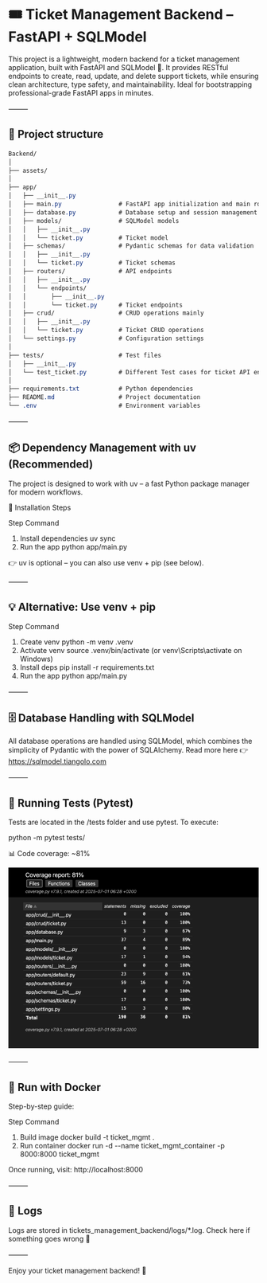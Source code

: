 # 🎟️ Ticket Management Backend – FastAPI + SQLModel

This project is a lightweight, modern backend for a ticket management application, built with FastAPI and SQLModel 🚀. It provides RESTful endpoints to create, read, update, and delete support tickets, while ensuring clean architecture, type safety, and maintainability. Ideal for bootstrapping professional-grade FastAPI apps in minutes.

⸻

## 📁 Project structure
```scss
Backend/
│
├── assets/
│
├── app/
│   ├── __init__.py
│   ├── main.py                # FastAPI app initialization and main routes
│   ├── database.py            # Database setup and session management
│   ├── models/                # SQLModel models
│   │   ├── __init__.py
│   │   └── ticket.py          # Ticket model
│   ├── schemas/               # Pydantic schemas for data validation
│   │   ├── __init__.py
│   │   └── ticket.py          # Ticket schemas
│   ├── routers/               # API endpoints
│   │   ├── __init__.py
│   │   └── endpoints/
│   │       ├── __init__.py
│   │       └── ticket.py      # Ticket endpoints
│   ├── crud/                  # CRUD operations mainly
│   │   ├── __init__.py
│   │   └── ticket.py          # Ticket CRUD operations
│   └── settings.py            # Configuration settings
│
├── tests/                     # Test files
│   ├── __init__.py
│   └── test_ticket.py         # Different Test cases for ticket API endpoints
│
├── requirements.txt           # Python dependencies
├── README.md                  # Project documentation
└── .env                       # Environment variables
```


⸻

## 📦 Dependency Management with uv (Recommended)

The project is designed to work with uv – a fast Python package manager for modern workflows.

🧪 Installation Steps

Step	Command
1. Install dependencies	uv sync
2. Run the app	python app/main.py

👉 uv is optional – you can also use venv + pip (see below).

⸻

## 💡 Alternative: Use venv + pip

Step	Command
1. Create venv	python -m venv .venv
2. Activate venv	source .venv/bin/activate (or venv\Scripts\activate on Windows)
3. Install deps	pip install -r requirements.txt
4. Run the app	python app/main.py


⸻

## 🗄️ Database Handling with SQLModel

All database operations are handled using SQLModel, which combines the simplicity of Pydantic with the power of SQLAlchemy. Read more here 👉 https://sqlmodel.tiangolo.com

⸻

## 🧪 Running Tests (Pytest)

Tests are located in the /tests folder and use pytest. To execute:

python -m pytest tests/

📊 Code coverage: ~81%

![Test coverage](assets/test_cov_img.png)

⸻

##  🐳 Run with Docker

Step-by-step guide:

Step	Command
1. Build image	docker build -t ticket_mgmt .
2. Run container	docker run -d --name ticket_mgmt_container -p 8000:8000 ticket_mgmt

Once running, visit: http://localhost:8000

⸻

## 📜 Logs

Logs are stored in tickets_management_backend/logs/*.log. Check here if something goes wrong 🧐

⸻

Enjoy your ticket management backend! 🎉